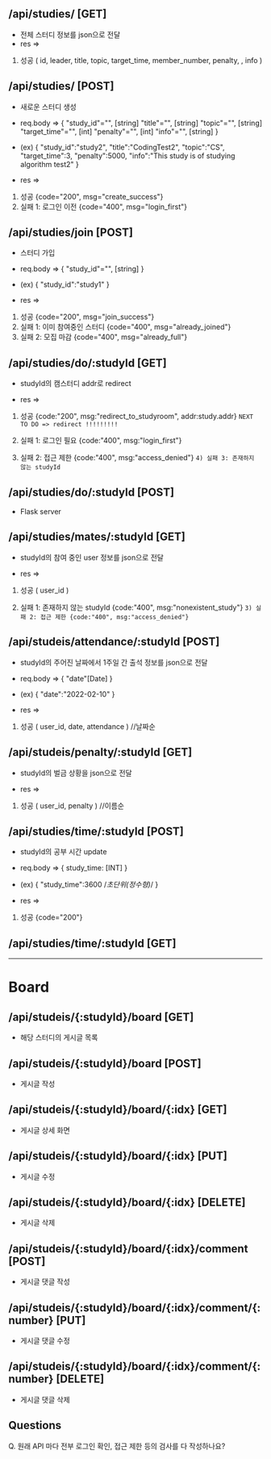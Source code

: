 ## /api/studies/ [GET]
- 전체 스터디 정보를 json으로 전달
- res =>
1) 성공
( id, leader, title, topic, target_time, member_number, penalty,
, info )

## /api/studies/ [POST]
- 새로운 스터디 생성
- req.body => 
{
    "study_id"="", [string]
    "title"="", [string]
    "topic"="", [string]
    "target_time"="", [int]
    "penalty"="", [int]
    "info"="", [string]
}
- (ex)
{
    "study_id":"study2",
    "title":"CodingTest2",
    "topic":"CS",
    "target_time":3,
    "penalty":5000,
    "info":"This study is of studying algorithm test2"
}

- res =>
1) 성공 {code="200", msg="create_success"}
2) 실패 1: 로그인 이전 {code="400", msg="login_first"}

## /api/studies/join [POST]
- 스터디 가입
- req.body => 
{
    "study_id"="", [string]
}
- (ex)
{
    "study_id":"study1"
}

- res =>
1) 성공 {code="200", msg="join_success"}
2) 실패 1: 이미 참여중인 스터디 {code="400", msg="already_joined"}
3) 실패 2: 모집 마감 {code="400", msg="already_full"}

## /api/studies/do/:studyId [GET]
- studyId의 캠스터디 addr로 redirect

- res =>
1) 성공
{code:"200", msg:"redirect_to_studyroom", addr:study.addr}
`NEXT TO DO => redirect !!!!!!!!!`

2) 실패 1: 로그인 필요 {code:"400", msg:"login_first"}
3) 실패 2: 접근 제한 {code:"400", msg:"access_denied"}
`4) 실패 3: 존재하지 않는 studyId` 

## /api/studies/do/:studyId [POST]
- Flask server

## /api/studies/mates/:studyId [GET]
- studyId의 참여 중인 user 정보를 json으로 전달

- res =>
1) 성공
( user_id )

2) 실패 1: 존재하지 않는 studyId {code:"400", msg:"nonexistent_study"}
`3) 실패 2: 접근 제한 {code:"400", msg:"access_denied"}`

## /api/studeis/attendance/:studyId [POST]
- studyId의 주어진 날짜에서 1주일 간 출석 정보를 json으로 전달

- req.body => 
{
    "date"[Date]
}
- (ex)
{
    "date":"2022-02-10"
}

- res =>
1) 성공
( user_id, date, attendance ) //날짜순

## /api/studeis/penalty/:studyId [GET]
- studyId의 벌금 상황을 json으로 전달

- res =>
1) 성공
( user_id, penalty ) //이름순

## /api/studies/time/:studyId [POST]
- studyId의 공부 시간 update

- req.body =>
{
    study_time: [INT]
}

- (ex)
{
    "study_time":3600 /*초단위(정수형)*/
}

- res =>
1) 성공
{code="200"}

## /api/studies/time/:studyId [GET]

---
# Board

## /api/studeis/{:studyId}/board [GET] 
- 해당 스터디의 게시글 목록
## /api/studeis/{:studyId}/board [POST]
- 게시글 작성
## /api/studeis/{:studyId}/board/{:idx} [GET] 
- 게시글 상세 화면
## /api/studeis/{:studyId}/board/{:idx} [PUT]
- 게시글 수정
## /api/studeis/{:studyId}/board/{:idx} [DELETE]
- 게시글 삭제
## /api/studeis/{:studyId}/board/{:idx}/comment [POST]
- 게시글 댓글 작성
## /api/studeis/{:studyId}/board/{:idx}/comment/{:number} [PUT]
- 게시글 댓글 수정
## /api/studeis/{:studyId}/board/{:idx}/comment/{:number} [DELETE]
- 게시글 댓글 삭제


## Questions
Q. 원래 API 마다 전부 로그인 확인, 접근 제한 등의 검사를 다 작성하나요?
